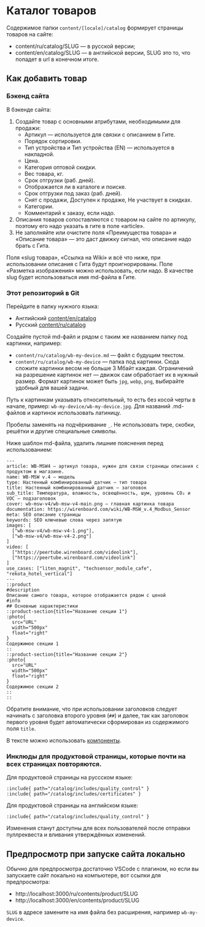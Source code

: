 # Каталог товаров

Содержимое папки `content/[locale]/catalog` формирует страницы товаров на сайте:
* content/ru/catalog/SLUG — в русской версии;
* content/en/catalog/SLUG — в английской версии, SLUG это то, что попадет в url в конечном итоге.

## Как добавить товар

### Бэкенд сайта
В бэкенде сайта:
1. Создайте товар с основными атрибутами, необходимыми для продажи:
    * Артикул — используется для связки с описанием в Гите.
    * Порядок сортировки.
    * Тип устройства и Тип устройства (EN) — используется в накладной.
    * Цена.
    * Категория оптовой скидки.
    * Вес товара, кг.
    * Срок отгрузки (раб. дней).
    * Отображается ли в каталоге и поиске.
    * Срок отгрузки под заказ (раб. дней).
    * Снят с продажи, Доступен к продаже, Не участвует в скидках.
    * Категории.
    * Комментарий к заказу, если надо.
3. Описания товаров сопоставляются с товаром на сайте по артикулу, поэтому его надо указать в гите в поле «article».
4. Не заполняйте или очистите поля «Преимущества товара» и «Описание товара» — это даст движку сигнал, что описание надо брать с Гита.

Поля «slug товара», «Ссылка на Wiki» и всё что ниже, при использовании описания с Гита будут проигнорированы. Поле «Разметка изображения» можно использовать, если надо. В качестве slug будет использоваться имя md-файла в Гите.

### Этот репозиторий в Git
Перейдите в папку нужного языка:
* Английский [content/en/catalog](/content/en/catalog)
* Русский [content/ru/catalog](/content/ru/catalog)

Создайте пустой md-файл и рядом с таким же названием папку под картинки, например:
* `content/ru/catalog/wb-my-device.md` — файл с будущим текстом.
* `content/ru/catalog/wb-my-device` — папка под картинки. Сюда сложите картинки весом не больше 3 Мбайт каждая. Ограничений на разрешение картинок нет — движок сам обработает их в нужный размер. Формат картинок может быть `jpg`, `webp`, `png`, выбирайте удобный для вашей задачи.

Путь к картинкам указывать относительный, то есть без косой черты в начале, пример: `wb-my-device/wb-my-device.jpg`.
Для названий .md-файлов и картинок использовать латиницу.

Пробелы заменять на подчёркивание `_`. Не использовать тире, скобки, решётки и другие специальные символы.


Ниже шаблон md-файла, удалить лишние пояснения перед использованием:
```
---
article: WB-MSW4 — артикул товара, нужен для связи страницы описания с продуктом в магазине.
name: WB-MSW v.4 — модель
type: Настенный комбинированный датчик — тип товара
title: Настенный комбинированный датчик — заголовок
sub_title: Температура, влажность, освещённость, шум, уровень CO₂ и VOC — подзаголовок
cover: wb-msw-v4/wb-msw-v4-main.png — главная картинка товара
documentation: https://wirenboard.com/wiki/WB-MSW_v.4_Modbus_Sensor
meta: SEO описание страницы
keywords: SEO ключевые слова через запятую
images: [
  ["wb-msw-v4/wb-msw-v4-1.png"],
  ["wb-msw-v4/wb-msw-v4-2.png"]
]
video: [
  ["https://peertube.wirenboard.com/videolink"],
  ["https://peertube.wirenboard.com/videolink"]
]
use_cases: ["liten_magnit", "techsensor_module_cafe", "rekota_hotel_vertical"]
---
::product
#description
Описание самого товара, которое отображается рядом с ценой
#info
## Основные характеристики
::product-section{title="Название секции 1"}
:photo{
  src="URL"
  width="500px"
  float="right"
}
Содержимое секции 1
::
::product-section{title="Название секции 2"}
:photo{
  src="URL"
  width="500px"
  float="right"
}
Содержимое секции 2
::
::
```
Обратите внимание, что при использовании заголовков следует начинать с заголовка второго уровня (`##`) и далее, так как заголовок первого уровня будет автоматически сформирован из содержимого поля `title`.

В тексте можно использовать [компоненты](./components.md).

### Инклюды для продуктовой страницы, которые почти на всех страницах повторяются.

Для продуктовой страницы на руссском языке:
```
:include{ path="/catalog/includes/quality_control" }
:include{ path="/catalog/includes/certificates" }
```

Для продуктовой страницы на английском языке:
```
:include{ path="/catalog/includes/quality_control" }
```


Изменения станут доступны для всех пользователей после отправки пуллреквеста и вливания утверждённых изменений.


## Предпросмотр при запуске сайта локально

Обычно для предпросмотра достаточно VSCode с плагином, но если вы запускаете сайт локально на компьютере, вот ссылки для предпросмотра: 
- http://localhost:3000/ru/contents/product/SLUG
- http://localhost:3000/en/contents/product/SLUG

`SLUG` в адресе замените на имя файла без расширения, например `wb-my-device`.
